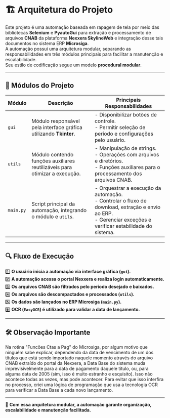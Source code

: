 # 🏗️ Arquitetura do Projeto

Este projeto é uma automação baseada em rapagem de tela por meio das bibliotecas **Selenium** e **PyautoGui** para extração e processamento de arquivos **CNAB** da plataforma **Nexxera SkylineWeb** e integração desse tais documentos no sistema ERP **Microsiga**.  
A automação possui uma arquitetura modular, separando as responsabilidades em três módulos principais para facilitar a manutenção e escalabilidade.  
Seu estilo de codificação segue um modelo **procedural modular**.

---

## 📂 Módulos do Projeto

| **Módulo**  | **Descrição**  | **Principais Responsabilidades**  |
|-------------|---------------|------------------------------------|
| `gui`       | Módulo responsável pela interface gráfica utilizando **Tkinter**. | - Disponibilizar botões de controle. <br> - Permitir seleção de período e configurações pelo usuário. |
| `utils`     | Módulo contendo funções auxiliares reutilizáveis para otimizar a execução. | - Manipulação de strings. <br> - Operações com arquivos e diretórios. <br> - Funções auxiliares para o processamento dos arquivos CNAB. |
| `main.py`   | Script principal da automação, integrando o módulo e `utils`. | - Orquestrar a execução da automação. <br> - Controlar o fluxo de download, extração e envio ao ERP. <br> - Gerenciar exceções e verificar estabilidade do sistema. |

---

## 🔍 Fluxo de Execução

1️⃣ **O usuário inicia a automação via interface gráfica (`gui`).**  
2️⃣ **A automação acessa o portal Nexxera e realiza login automaticamente.**  
3️⃣ **Os arquivos CNAB são filtrados pelo período desejado e baixados.**  
4️⃣ **Os arquivos são descompactados e processados (`utils`).**  
5️⃣ **Os dados são lançados no ERP Microsiga (`main.py`).**  
6️⃣ **OCR (`EasyOCR`) é utilizado para validar a data de lançamento.**  

---

## 🛠️ Observação Importante

Na rotina "Funcões Ctas a Pag" do Microsiga, por algum motivo que ninguém sabe explicar, dependendo da data de vencimento de um dos títulos que está sendo importado naquele momento através do arquivo CNAB extraído
do portal da Nexxera, a Data Base do sistema muda imprevisivelmente para a data de pagamento daquele título, ou, para alguma data de 2005 (sim, isso é muito estranho e esquisito).
Isso não acontece todas as vezes, mas pode acontecer. Para evitar que isso interfira no processo, criei uma lógica de programação que usa a tecnologia OCR para verificar a Data Base a cada novo lançamento.

---

🚀 **Com essa arquitetura modular, a automação garante organização, escalabilidade e manutenção facilitada.**  
